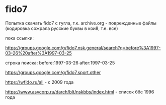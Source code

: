 # fido7
Попытка скачать fido7 с гугла, т.к. archive.org - поврежденные файлы (кодировка сожрала русские буквы в кои8, т.е. все)

пока ссылки:

https://groups.google.com/g/fido7.nsk.general/search?q=before%3A1997-03-26%20after%3A1997-03-25

строка поиска: before:1997-03-26 after:1997-03-25

https://groups.google.com/g/fido7.sport.other

https://wfido.ru/all - с 2009 года

https://www.asvcorp.ru/darch/blt/nskbbs/index.html - список ббс 1996 года
